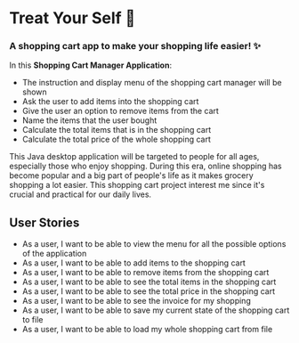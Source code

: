# Treat Your Self :white_heart:

### A shopping cart app to make your shopping life easier! :sparkles:

In this **Shopping Cart Manager Application**:
- The instruction and display menu of the shopping cart manager will be shown 
- Ask the user to add items into the shopping cart
- Give the user an option to remove items from the cart
- Name the items that the user bought
- Calculate the total items that is in the shopping cart
- Calculate the total price of the whole shopping cart

This Java desktop application will be targeted to people for all ages, especially 
those who enjoy shopping. During this era, online shopping has become popular
and a big part of people's life as it makes grocery shopping a lot easier. This shopping
cart project interest me since it's crucial and practical for our daily lives.

## User Stories
- As a user, I want to be able to view the menu for all the possible options of the application
- As a user, I want to be able to add items to the shopping cart
- As a user, I want to be able to remove items from the shopping cart
- As a user, I want to be able to see the total items in the shopping cart
- As a user, I want to be able to see the total price in the shopping cart
- As a user, I want to be able to see the invoice for my shopping
- As a user, I want to be able to save my current state of the shopping cart to file
- As a user, I want to be able to load my whole shopping cart from file
